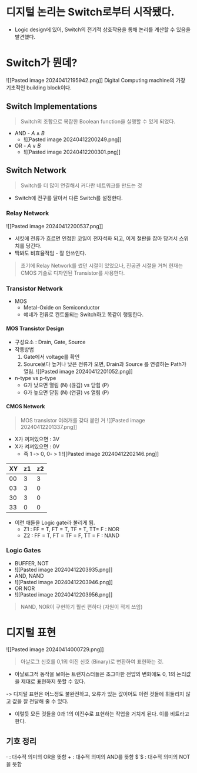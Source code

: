 # 디지털 논리는 Switch로부터 시작됐다.
- Logic design에 있어, Switch의 전기적 상호작용을 통해 논리를 계산할 수 있음을 발견했다.

# Switch가 뭔데?
![[Pasted image 20240412195942.png]]
Digital Computing machine의 가장 기초적인 building block이다.
## Switch Implementations
> Switch의 조합으로 복잡한 Boolean function을 실행할 수 있게 되었다.
- AND - $A \land B$
	- ![[Pasted image 20240412200249.png]]
- OR - $A \lor B$
	- ![[Pasted image 20240412200301.png]]

## Switch Network
> Switch를 더 많이 연결해서 커다란 네트워크를 만드는 것
- Switch에 전구를 달아서 다른 Switch를 설정한다.
### Relay Network
![[Pasted image 20240412200537.png]]
- 서킷에 전류가 흐르면 인접한 코일이 전자석화 되고, 이게 철판을 잡아 당겨서 스위치를 당긴다.
- 딱봐도 비효율적임 - 잘 안쓰인다.
> 초기에 Relay Network를 썼던 시절이 있었으나, 진공관 시절을 거쳐 현재는 CMOS 기술로 디자인된 Transistor를 사용한다.
### Transistor Network
- MOS
	- Metal-Oxide on Semiconductor
	- 얘네가 전류로 컨트롤되는 Switch하고 똑같이 행동한다.

#### MOS Transistor Design
- 구성요소 : Drain, Gate, Source
- 작동방법
	1. Gate에서 voltage를 확인
	2. Source보다 높거나 낮은 전류가 오면, Drain과 Source 를 연결하는 Path가 열림.
![[Pasted image 20240412201052.png]]
- n-type vs p-type
	- G가 낮으면 열림 (N) (끊김) vs 닫힘 (P)
	- G가 높으면 닫힘 (N) (연결) vs 열림 (P)

#### CMOS Network
> MOS transistor 여러개를 갖다 붙인 거
![[Pasted image 20240412201337.png]]
- X가 꺼져있으면 : 3V
- X가 켜져있으면 : 0V
	- 즉 1 -> 0, 0- > 1
![[Pasted image 20240412202146.png]]

| XY  | z1  | z2  |
| --- | --- | --- |
| 00  | 3   | 3   |
| 03  | 3   | 0   |
| 30  | 3   | 0   |
| 33  | 0   | 0   |
- 이런 애들을 Logic gate라 불리게 됨.
	- Z1 : FF = T, FT = T, TF = T, TT= F : NOR
	- Z2 : FF = T, FT = TF = F, TT = F : NAND
### Logic Gates
- BUFFER, NOT
- ![[Pasted image 20240412203935.png]]
- AND, NAND
- ![[Pasted image 20240412203946.png]]
- OR NOR
- ![[Pasted image 20240412203956.png]]
> NAND, NOR이 구현하기 훨씬 편하다 (자원이 적게 쓰임)

# 디지털 표현
![[Pasted image 20240414000729.png]]
> 아날로그 신호를 0,1의 이진 신호 (Binary)로 변환하여 표현하는 것.
- 아날로그적 동작을 보이는 트랜지스터들은 조그마한 전압의 변화에도 0, 1의 논리값을 제대로 표현하지 못할 수 있다.

-> 디지털 표현은 어느정도 불완전하고, 오류가 있는 값이어도 이런 것들에 휘둘리지 않고 값을 잘 전달해 줄 수 있다.
- 이렇듯 모든 것들을 0과 1의 이진수로 표현하는 작업을 거치게 된다. 이를 비트라고 한다.

## 기호 정리

${\cdot }$ : 대수적 의미의 OR을 뜻함
$+$ : 대수적 의미의 AND를 뜻함
$`$ : 대수적 의미의 NOT을 뜻함

